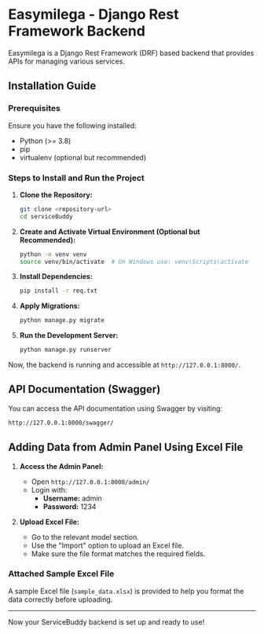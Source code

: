 # Easymilega - Django Rest Framework Backend

Easymilega is a Django Rest Framework (DRF) based backend that provides APIs for managing various services.

## Installation Guide

### Prerequisites
Ensure you have the following installed:
- Python (>= 3.8)
- pip
- virtualenv (optional but recommended)

### Steps to Install and Run the Project

1. **Clone the Repository:**
   ```sh
   git clone <repository-url>
   cd serviceBuddy
   ```

2. **Create and Activate Virtual Environment (Optional but Recommended):**
   ```sh
   python -m venv venv
   source venv/bin/activate  # On Windows use: venv\Scripts\activate
   ```

3. **Install Dependencies:**
   ```sh
   pip install -r req.txt
   ```

4. **Apply Migrations:**
   ```sh
   python manage.py migrate
   ```

5. **Run the Development Server:**
   ```sh
   python manage.py runserver
   ```

Now, the backend is running and accessible at `http://127.0.0.1:8000/`.

## API Documentation (Swagger)

You can access the API documentation using Swagger by visiting:
   ```sh
   http://127.0.0.1:8000/swagger/
   ```

## Adding Data from Admin Panel Using Excel File

1. **Access the Admin Panel:**
   - Open `http://127.0.0.1:8000/admin/`
   - Login with:
     - **Username:** admin
     - **Password:** 1234

2. **Upload Excel File:**
   - Go to the relevant model section.
   - Use the "Import" option to upload an Excel file.
   - Make sure the file format matches the required fields.

### Attached Sample Excel File
A sample Excel file (`sample_data.xlsx`) is provided to help you format the data correctly before uploading.

---

Now your ServiceBuddy backend is set up and ready to use!

